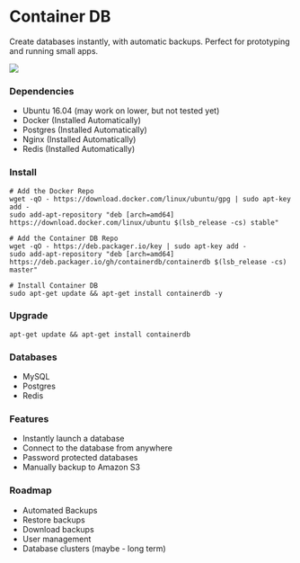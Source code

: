 # Container DB

Create databases instantly, with automatic backups. Perfect for prototyping and running small apps.

![](http://d.pr/i/jyZn+)

### Dependencies

 - Ubuntu 16.04 (may work on lower, but not tested yet)
 - Docker (Installed Automatically)
 - Postgres (Installed Automatically)
 - Nginx (Installed Automatically)
 - Redis (Installed Automatically)

### Install

```
# Add the Docker Repo
wget -qO - https://download.docker.com/linux/ubuntu/gpg | sudo apt-key add -
sudo add-apt-repository "deb [arch=amd64] https://download.docker.com/linux/ubuntu $(lsb_release -cs) stable"

# Add the Container DB Repo
wget -qO - https://deb.packager.io/key | sudo apt-key add -
sudo add-apt-repository "deb [arch=amd64] https://deb.packager.io/gh/containerdb/containerdb $(lsb_release -cs) master"

# Install Container DB
sudo apt-get update && apt-get install containerdb -y
```

### Upgrade

```
apt-get update && apt-get install containerdb
```

### Databases

- MySQL
- Postgres
- Redis

### Features

- Instantly launch a database
- Connect to the database from anywhere
- Password protected databases
- Manually backup to Amazon S3

### Roadmap

- Automated Backups
- Restore backups
- Download backups
- User management
- Database clusters (maybe - long term)
